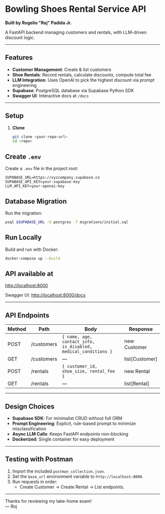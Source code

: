# Bowling Shoes Rental Service API

**Built by Rogelio "Roj" Padida Jr.**

A FastAPI backend managing customers and rentals, with LLM-driven discount logic.

---

## Features

- **Customer Management**: Create & list customers  
- **Shoe Rentals**: Record rentals, calculate discounts, compute total fee  
- **LLM Integration**: Uses OpenAI to pick the highest discount via prompt engineering  
- **Supabase**: PostgreSQL database via Supabase Python SDK  
- **Swagger UI**: Interactive docs at `/docs`  

---

## Setup

1. **Clone**  
   ```bash
   git clone <your-repo-url>
   cd <repo>


## Create `.env`

Create a `.env` file in the project root:

```env
SUPABASE_URL=https://xyzcompany.supabase.co
SUPABASE_API_KEY=your-supabase-key
LLM_API_KEY=your-openai-key
```

## Database Migration

Run the migration:

```bash
psql $SUPABASE_URL -U postgres -f migrations/initial.sql
```

## Run Locally

Build and run with Docker:

```bash
docker-compose up --build
```

## API available at

[http://localhost:8000](http://localhost:8000)

Swagger UI: [http://localhost:8000/docs](http://localhost:8000/docs)

---

## API Endpoints

| Method | Path           | Body                                                                 | Response       |
|--------|----------------|----------------------------------------------------------------------|---------------|
| POST   | /customers     | `{ name, age, contact_info, is_disabled, medical_conditions }`       | new Customer  |
| GET    | /customers     | —                                                                    | list[Customer]|
| POST   | /rentals       | `{ customer_id, shoe_size, rental_fee }`                             | new Rental    |
| GET    | /rentals       | —                                                                    | list[Rental]  |

---

## Design Choices

- **Supabase SDK**: For minimalist CRUD without full ORM  
- **Prompt Engineering**: Explicit, rule-based prompt to minimize misclassification  
- **Async LLM Calls**: Keeps FastAPI endpoints non-blocking  
- **Dockerized**: Single container for easy deployment  

---

## Testing with Postman

1. Import the included `postman_collection.json`.
2. Set the `base_url` environment variable to `http://localhost:8000`.
3. Run requests in order:  
   - Create Customer → Create Rental → List endpoints.

---

Thanks for reviewing my take-home exam!  
— Roj

